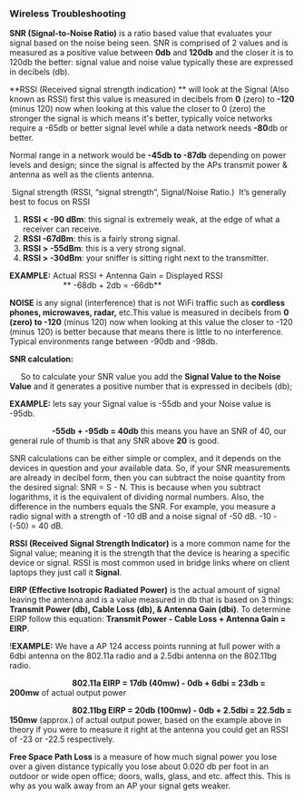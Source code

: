 ### Wireless Troubleshooting

**SNR (Signal-to-Noise Ratio)** is a ratio based value that evaluates your signal based on the noise being seen. SNR is comprised of 2 values and is measured as a positive value between **0db** and **120db** and the closer it is to 120db the better: signal value and noise value typically these are expressed in decibels (db).

**RSSI (Received signal strength indication) ** will look at the Signal (Also known as RSSI) first this value is measured in decibels from **0** (zero) to **-120** (minus 120) now when looking at this value the closer to 0 (zero) the stronger the signal is which means it's better, typically voice networks require a -65db or better signal level while a data network needs **-80**db or better. 

Normal range in a network would be **-45db to -87db** depending on power levels and design; since the signal is affected by the APs transmit power & antenna as well as the clients antenna.

 Signal strength (RSSI, “signal strength”, Signal/Noise Ratio.)  It’s generally best to focus on RSSI

1.  **RSSI < -90 dBm**: this signal is extremely weak, at the edge of what a receiver can receive.
2.  **RSSI -67dBm**: this is a fairly strong signal.
3.  **RSSI > -55dBm**: this is a very strong signal.
4.  **RSSI > -30dBm**: your sniffer is sitting right next to the transmitter.

**EXAMPLE:** Actual RSSI + Antenna Gain = Displayed RSSI  
                        ** -68db + 2db = -66db**

**NOISE** is any signal (interference) that is not WiFi traffic such as **cordless phones, microwaves, radar,** etc.This value is measured in decibels from **0 (zero) to -120** (minus 120) now when looking at this value the closer to -120 (minus 120) is better because that means there is little to no interference. Typical environments range between -90db and -98db.

**SNR calculation:**

     So to calculate your SNR value you add the **Signal Value to the Noise Value** and it generates a positive number that is expressed in decibels (db); 

**EXAMPLE:** lets say your Signal value is -55db and your Noise value is -95db.

                   **-55db + -95db = 40db** this means you have an SNR of 40, our general rule of thumb is that any SNR above **20** is good.

SNR calculations can be either simple or complex, and it depends on the devices in question and your available data. So, if your SNR measurements are already in decibel form, then you can subtract the noise quantity from the desired signal: SNR = S - N. This is because when you subtract logarithms, it is the equivalent of dividing normal numbers. Also, the difference in the numbers equals the SNR. For example, you measure a radio signal with a strength of -10 dB and a noise signal of -50 dB. -10 - (-50) = 40 dB.

**RSSI (Received Signal Strength Indicator)** is a more common name for the Signal value; meaning it is the strength that the device is hearing a specific device or signal. RSSI is most common used in bridge links where on client laptops they just call it **Signal**.

**EIRP (Effective Isotropic Radiated Power)** is the actual amount of signal leaving the antenna and is a value measured in db that is based on 3 things: **Transmit Power (db), Cable Loss (db), & Antenna Gain (dbi)**. To determine EIRP follow this equation: **Transmit Power - Cable Loss + Antenna Gain = EIRP**.

!**EXAMPLE:** We have a AP 124 access points running at full power with a 6dbi antenna on the 802.11a radio and a 2.5dbi antenna on the 802.11bg radio.

                            **802.11a EIRP = 17db (40mw) - 0db + 6dbi = 23db = 200mw** of actual output power

                            **802.11bg EIRP = 20db (100mw) - 0db + 2.5dbi = 22.5db = 150mw** (approx.) of actual output power, based on the example above in theory if you were to measure it right at the antenna you could get an RSSI of -23 or -22.5 respectively.

**Free Space Path Loss** is a measure of how much signal power you lose over a given distance typically you lose about 0.020 db per foot in an outdoor or wide open office; doors, walls, glass, and etc. affect this. This is why as you walk away from an AP your signal gets weaker.
